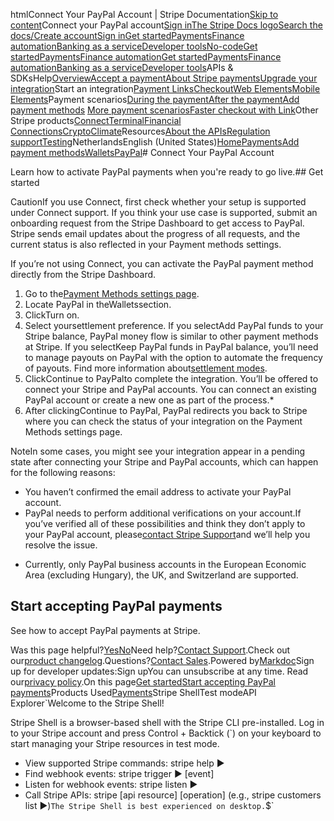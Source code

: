 htmlConnect Your PayPal Account | Stripe Documentation[Skip to content](#main-content)Connect your PayPal account[Sign in](https://dashboard.stripe.com/login?redirect=https%3A%2F%2Fdocs.stripe.com%2Fpayments%2Fpaypal%2Fconnect-your-paypal-account)[The Stripe Docs logo](/)[Search the docs/](#)[Create account](https://dashboard.stripe.com/register)[Sign in](https://dashboard.stripe.com/login?redirect=https%3A%2F%2Fdocs.stripe.com%2Fpayments%2Fpaypal%2Fconnect-your-paypal-account)[Get started](/get-started)[Payments](/payments)[Finance automation](/finance-automation)[Banking as a service](/financial-services)[Developer tools](/development)[No-code](/no-code)[Get started](/get-started)[Payments](/payments)[Finance automation](/finance-automation)[](#)[Get started](/get-started)[Payments](/payments)[Finance automation](/finance-automation)[Banking as a service](/financial-services)[Developer tools](/development)[](#)APIs & SDKsHelp[Overview](/docs/payments)[Accept a payment](#)[About Stripe payments](#)[Upgrade your integration](/docs/payments/upgrades)Start an integration[Payment Links](#)[Checkout](#)[Web Elements](#)[Mobile Elements](#)Payment scenarios[During the payment](#)[After the payment](#)[Add payment methods](#)
[More payment scenarios](#)[Faster checkout with Link](#)Other Stripe products[Connect](#)[Terminal](#)[Financial Connections](#)[Crypto](#)[Climate](#)Resources[About the APIs](#)[Regulation support](#)[Testing](/docs/testing)NetherlandsEnglish (United States)[](#)[](#)[Home](/docs)[Payments](/docs/payments)[Add payment methods](/docs/payments/payment-methods/overview)[Wallets](/docs/payments/wallets)[PayPal](/docs/payments/paypal)# Connect Your PayPal Account

Learn how to activate PayPal payments when you're ready to go live.## Get started

CautionIf you use Connect, first check whether your setup is supported under Connect support. If you think your use case is supported, submit an onboarding request from the Stripe Dashboard to get access to PayPal. Stripe sends email updates about the progress of all requests, and the current status is also reflected in your Payment methods settings.

If you’re not using Connect, you can activate the PayPal payment method directly from the Stripe Dashboard.

1. Go to the[Payment Methods settings page](https://dashboard.stripe.com/settings/payment_methods).
2. Locate PayPal in theWalletssection.
3. ClickTurn on.
4. Select yoursettlement preference. If you selectAdd PayPal funds to your Stripe balance, PayPal money flow is similar to other payment methods at Stripe. If you selectKeep PayPal funds in PayPal balance, you’ll need to manage payouts on PayPal with the option to automate the frequency of payouts. Find more information about[settlement modes](/payments/paypal/choose-settlement-preference).
5. ClickContinue to PayPalto complete the integration. You’ll be offered to connect your Stripe and PayPal accounts. You can connect an existing PayPal account or create a new one as part of the process.*
6. After clickingContinue to PayPal, PayPal redirects you back to Stripe where you can check the status of your integration on the Payment Methods settings page.

NoteIn some cases, you might see your integration appear in a pending state after connecting your Stripe and PayPal accounts, which can happen for the following reasons:

- You haven’t confirmed the email address to activate your PayPal account.
- PayPal needs to perform additional verifications on your account.If you’ve verified all of these possibilities and think they don’t apply to your PayPal account, please[contact Stripe Support](https://support.stripe.com/)and we’ll help you resolve the issue.

* Currently, only PayPal business accounts in the European Economic Area (excluding Hungary), the UK, and Switzerland are supported.

## Start accepting PayPal payments

See how to accept PayPal payments at Stripe.

Was this page helpful?[Yes](#)[No](#)Need help?[Contact Support](https://support.stripe.com/).Check out our[product changelog](https://stripe.com/blog/changelog).Questions?[Contact Sales](https://stripe.com/contact/sales).Powered by[Markdoc](https://markdoc.dev)Sign up for developer updates:Sign upYou can unsubscribe at any time. Read our[privacy policy](https://stripe.com/privacy).On this page[Get started](#get-started)[Start accepting PayPal payments](#start-accepting-paypal-payments)Products Used[Payments](/payments)Stripe ShellTest modeAPI Explorer[](https://stripe.com/docs/stripe-cli#install)`Welcome to the Stripe Shell!

Stripe Shell is a browser-based shell with the Stripe CLI pre-installed. Log in to your
Stripe account and press Control + Backtick (`) on your keyboard to start managing your Stripe
resources in test mode.

- View supported Stripe commands: stripe help ▶️
- Find webhook events: stripe trigger ▶️ [event]
- Listen for webhook events: stripe listen ▶
- Call Stripe APIs: stripe [api resource] [operation] (e.g., stripe customers list ▶️)`The Stripe Shell is best experienced on desktop.`$`